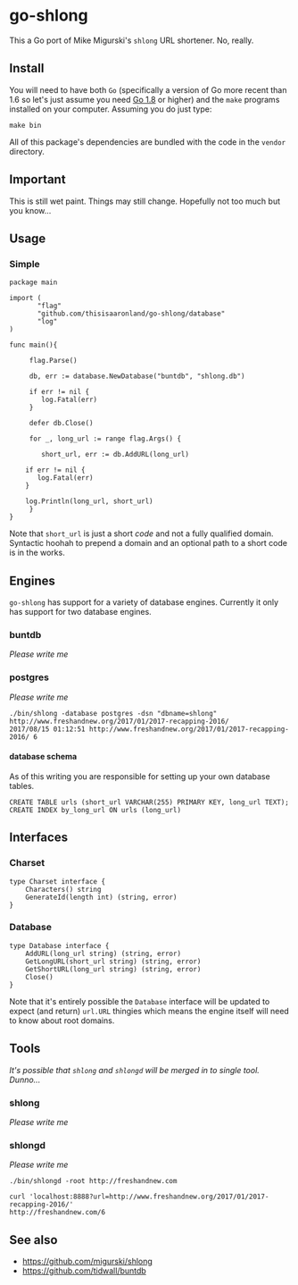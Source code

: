 # go-shlong

This a Go port of Mike Migurski's `shlong` URL shortener. No, really.

## Install

You will need to have both `Go` (specifically a version of Go more recent than 1.6 so let's just assume you need [Go 1.8](https://golang.org/dl/) or higher) and the `make` programs installed on your computer. Assuming you do just type:

```
make bin
```

All of this package's dependencies are bundled with the code in the `vendor` directory.

## Important

This is still wet paint. Things may still change. Hopefully not too much but you know...

## Usage

### Simple

```
package main

import (
       "flag"
       "github.com/thisisaaronland/go-shlong/database"
       "log"
)

func main(){

     flag.Parse()
     
     db, err := database.NewDatabase("buntdb", "shlong.db")

     if err != nil {
     	log.Fatal(err)
     }

     defer db.Close()
     
     for _, long_url := range flag.Args() {

     	short_url, err := db.AddURL(long_url)

	if err != nil {
	   log.Fatal(err)
	}

	log.Println(long_url, short_url)
     }
}
```

Note that `short_url` is just a short _code_ and not a fully qualified domain. Syntactic hoohah to prepend a domain and an optional path to a short code is in the works.

## Engines

`go-shlong` has support for a variety of database engines. Currently it only has support for two database engines.

### buntdb

_Please write me_

### postgres

_Please write me_

```
./bin/shlong -database postgres -dsn "dbname=shlong" http://www.freshandnew.org/2017/01/2017-recapping-2016/
2017/08/15 01:12:51 http://www.freshandnew.org/2017/01/2017-recapping-2016/ 6
```

#### database schema

As of this writing you are responsible for setting up your own database tables.

```
CREATE TABLE urls (short_url VARCHAR(255) PRIMARY KEY, long_url TEXT);
CREATE INDEX by_long_url ON urls (long_url)
```

## Interfaces

### Charset

```
type Charset interface {
	Characters() string
	GenerateId(length int) (string, error)
}
```

### Database

```
type Database interface {
	AddURL(long_url string) (string, error)
	GetLongURL(short_url string) (string, error)
	GetShortURL(long_url string) (string, error)
	Close()
}
```

Note that it's entirely possible the `Database` interface will be updated to expect (and return) `url.URL` thingies which means the engine itself will need to know about root domains.

## Tools

_It's possible that `shlong` and `shlongd` will be merged in to single tool. Dunno..._

### shlong

_Please write me_

### shlongd

_Please write me_

```
./bin/shlongd -root http://freshandnew.com

curl 'localhost:8888?url=http://www.freshandnew.org/2017/01/2017-recapping-2016/'
http://freshandnew.com/6
```

## See also

* https://github.com/migurski/shlong
* https://github.com/tidwall/buntdb
